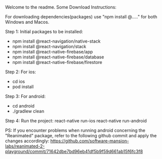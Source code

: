Welcome to the readme.
Some Download Instructions:

For downloading dependencies(packages) use "npm install @....." for both Windows and Macos.

Step 1: Initial packages to be installed:
- npm install @react-navigation/native-stack
- npm install @react-navigation/stack
- npm install @react-native-firebase/app
- npm install @react-native-firebase/database
- npm install @react-native-firebase/firestore

Step 2: For ios:
- cd ios
- pod install

Step 3: For android:
- cd android
- ./gradlew clean

Step 4: Run the project:
react-native run-ios
react-native run-android

PS: If you encounter problems when running android concerning the "Reanimated" package, refer to the following github commit and apply the changes accordingly: https://github.com/software-mansion-labs/reanimated-2-playground/commit/71642dbe7bd96eb41df5b9f59d661ab15f6fc3f8
